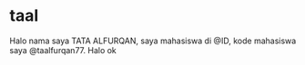 # taal
Halo nama saya TATA ALFURQAN, saya mahasiswa di @ID, kode mahasiswa saya @taalfurqan77. Halo
ok
